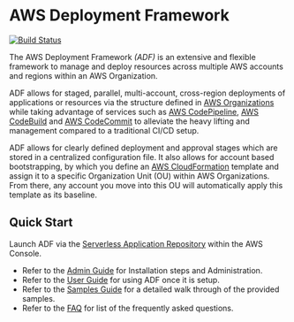 # AWS Deployment Framework

[![Build Status](https://travis-ci.org/awslabs/aws-deployment-framework.svg?branch=master)](https://travis-ci.org/awslabs/aws-deployment-framework)

The AWS Deployment Framework *(ADF)* is an extensive and flexible framework to manage and deploy resources across multiple AWS accounts and regions within an AWS Organization.

ADF allows for staged, parallel, multi-account, cross-region deployments of applications or resources via the structure defined in [AWS Organizations](https://aws.amazon.com/organizations/) while taking advantage of services such as [AWS CodePipeline](https://aws.amazon.com/codepipeline/), [AWS CodeBuild](https://aws.amazon.com/codebuild/) and [AWS CodeCommit](https://aws.amazon.com/codecommit/) to alleviate the heavy lifting and management compared to a traditional CI/CD setup.

ADF allows for clearly defined deployment and approval stages which are stored in a centralized configuration file. It also allows for account based bootstrapping, by which you define an [AWS CloudFormation](https://aws.amazon.com/cloudformation/) template and assign it to a specific Organization Unit (OU) within AWS Organizations. From there, any account you move into this OU will automatically apply this template as its baseline.

## Quick Start

Launch ADF via the [Serverless Application Repository](https://console.aws.amazon.com/lambda/home?region=us-east-1#/create/app?applicationId=arn:aws:serverlessrepo:us-east-1:112893979820:applications/aws-deployment-framework) within the AWS Console.

- Refer to the [Admin Guide](/docs/admin-guide.md) for Installation steps and Administration.
- Refer to the [User Guide](/docs/user-guide.md) for using ADF once it is setup.
- Refer to the [Samples Guide](/docs/samples-guide.md) for a detailed walk through of the provided samples.
- Refer to the [FAQ](docs/FAQ.md) for list of the frequently asked questions.
